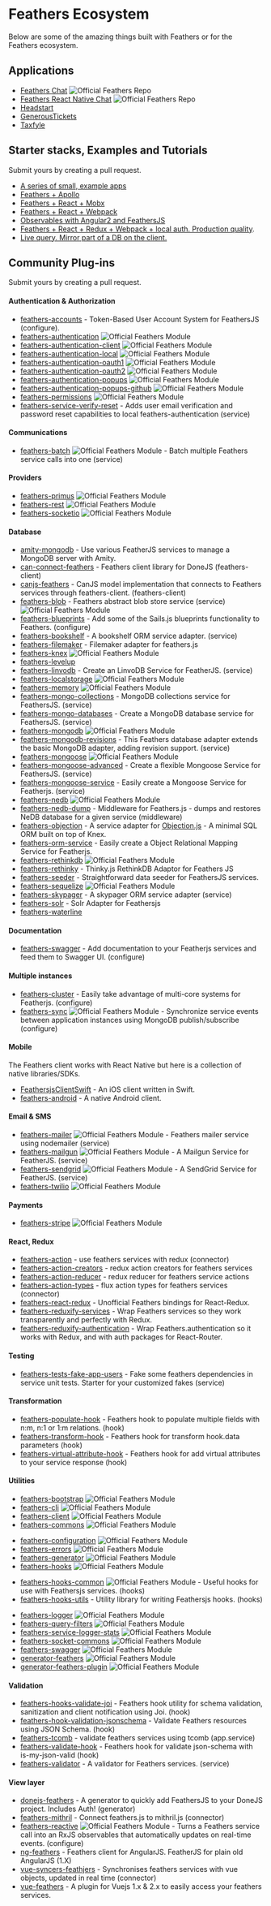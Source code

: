 # Feathers Ecosystem

Below are some of the amazing things built with Feathers or for the Feathers ecosystem.

## Applications

- [Feathers Chat](https://github.com/feathersjs/feathers-chat) ![Official Feathers Repo](/img/tiny-feathers-logo.png) 
- [Feathers React Native Chat](https://github.com/feathersjs/feathers-react-native-chat) ![Official Feathers Repo](/img/tiny-feathers-logo.png) 
- [Headstart](http://www.headstartapp.com)
- [GenerousTickets](https://generoustickets.com)
- [Taxfyle](https://www.taxfyle.com)

## Starter stacks, Examples and Tutorials

Submit yours by creating a pull request.

- [A series of small, example apps](https://github.com/feathersjs/feathers-demos)
- [Feathers + Apollo](https://github.com/swarthout/feathers-apollo)
- [Feathers + React + Mobx](https://github.com/foxhound87/rfx-stack)
- [Feathers + React + Webpack](https://github.com/sscaff1/feathers-webpack-react)
- [Observables with Angular2 and FeathersJS](https://berndsgn.ch/angular2-and-feathersjs)
- [Feathers + React + Redux + Webpack + local auth. Production quality](https://github.com/eddyystop/feathers-starter-react-redux-login-roles).
- [Live query. Mirror part of a DB on the client.](https://github.com/eddyystop/feathers-live-query)

## Community Plug-ins

Submit yours by creating a pull request.

#### Authentication & Authorization

- [feathers-accounts](https://www.npmjs.com/package/feathers-accounts) - Token-Based User Account System for FeathersJS (configure).
- [feathers-authentication](./feathers-authentication.md) ![Official Feathers Module](/img/tiny-feathers-logo.png) 
- [feathers-authentication-client](./feathers-authentication-client.md) ![Official Feathers Module](/img/tiny-feathers-logo.png) 
- [feathers-authentication-local](./feathers-authentication-local.md) ![Official Feathers Module](/img/tiny-feathers-logo.png) 
- [feathers-authentication-oauth1](./feathers-authentication-oauth1.md) ![Official Feathers Module](/img/tiny-feathers-logo.png) 
- [feathers-authentication-oauth2](./feathers-authentication-oauth2.md) ![Official Feathers Module](/img/tiny-feathers-logo.png) 
- [feathers-authentication-popups](./feathers-authentication-popups.md) ![Official Feathers Module](/img/tiny-feathers-logo.png) 
- [feathers-authentication-popups-github](./feathers-authentication-popups-github.md) ![Official Feathers Module](/img/tiny-feathers-logo.png) 
- [feathers-permissions](./feathers-permissions.md) ![Official Feathers Module](/img/tiny-feathers-logo.png) 
- [feathers-service-verify-reset](https://www.npmjs.com/package/feathers-service-verify-reset) - Adds user email verification and password reset capabilities to local feathers-authentication (service)

#### Communications

- [feathers-batch](https://www.npmjs.com/package/feathers-batch) ![Official Feathers Module](/img/tiny-feathers-logo.png) - Batch multiple Feathers service calls into one (service) 

#### Providers

- [feathers-primus](./feathers-primus.md) ![Official Feathers Module](/img/tiny-feathers-logo.png) 
- [feathers-rest](./feathers-rest.md) ![Official Feathers Module](/img/tiny-feathers-logo.png) 
- [feathers-socketio](./feathers-socketio.md) ![Official Feathers Module](/img/tiny-feathers-logo.png) 

#### Database

- [amity-mongodb](https://www.npmjs.com/package/amity-mongodb) - Use various FeatherJS services to manage a MongoDB server with Amity.
- [can-connect-feathers](https://www.npmjs.com/package/can-connect-feathers) - Feathers client library for DoneJS (feathers-client)
- [canjs-feathers](https://www.npmjs.com/package/canjs-feathers) - CanJS model implementation that connects to Feathers services through feathers-client. (feathers-client)
- [feathers-blob](https://www.npmjs.com/package/feathers-blob) - Feathers abstract blob store service (service) ![Official Feathers Module](/img/tiny-feathers-logo.png) 
- [feathers-blueprints](https://www.npmjs.com/package/feathers-blueprints) - Add some of the Sails.js blueprints functionality to Feathers. (configure)
- [feathers-bookshelf](https://www.npmjs.com/package/feathers-bookshelf) - A bookshelf ORM service adapter.  (service)
- [feathers-filemaker](https://www.npmjs.com/package/feathers-filemaker) - Filemaker adapter for feathers.js
- [feathers-knex](./feathers-knex.md) ![Official Feathers Module](/img/tiny-feathers-logo.png) 
- [feathers-levelup](./feathers-levelup.md)
- [feathers-linvodb](https://www.npmjs.com/package/feathers-linvodb) - Create an LinvoDB Service for FeatherJS. (service)
- [feathers-localstorage](./feathers-localstorage.md) ![Official Feathers Module](/img/tiny-feathers-logo.png) 
- [feathers-memory](./feathers-memory.md) ![Official Feathers Module](/img/tiny-feathers-logo.png) 
- [feathers-mongo-collections](https://www.npmjs.com/package/feathers-mongo-collections) - MongoDB collections service for FeathersJS. (service)
- [feathers-mongo-databases](https://www.npmjs.com/package/feathers-mongo-databases) - Create a MongoDB database service for FeathersJS. (service)
- [feathers-mongodb](./feathers-mongodb.md) ![Official Feathers Module](/img/tiny-feathers-logo.png) 
- [feathers-mongodb-revisions](https://www.npmjs.com/package/feathers-mongodb-revisions) - This Feathers database adapter extends the basic MongoDB adapter, adding revision support. (service)
- [feathers-mongoose](./feathers-mongoose.md) ![Official Feathers Module](/img/tiny-feathers-logo.png) 
- [feathers-mongoose-advanced](https://www.npmjs.com/package/feathers-mongoose-advanced) - Create a flexible Mongoose Service for FeathersJS. (service)
- [feathers-mongoose-service](https://www.npmjs.com/package/feathers-mongoose-service) - Easily create a Mongoose Service for Featherjs. (service)
- [feathers-nedb](./feathers-nedb.md) ![Official Feathers Module](/img/tiny-feathers-logo.png) 
- [feathers-nedb-dump](https://www.npmjs.com/package/feathers-nedb-dump) - Middleware for Feathers.js - dumps and restores NeDB database for a given service (middleware)
- [feathers-objection](https://github.com/mcchrish/feathers-objection) - A service adapter for [Objection.js](http://vincit.github.io/objection.js.md) - A minimal SQL ORM built on top of Knex.
- [feathers-orm-service](https://www.npmjs.com/package/feathers-orm-service) - Easily create a Object Relational Mapping Service for Featherjs.
- [feathers-rethinkdb](./feathers-rethinkdb.md) ![Official Feathers Module](/img/tiny-feathers-logo.png) 
- [feathers-rethinky](https://www.npmjs.com/package/feathers-rethinky) - Thinky.js RethinkDB Adaptor for Feathers JS
- [feathers-seeder](https://www.npmjs.com/package/feathers-seeder) - Straightforward data seeder for FeathersJS services.
- [feathers-sequelize](./feathers-sequelize.md) ![Official Feathers Module](/img/tiny-feathers-logo.png) 
- [feathers-skypager](https://www.npmjs.com/package/feathers-skypager) - A skypager ORM service adapter (service)
- [feathers-solr](https://www.npmjs.com/package/feathers-solr) - Solr Adapter for Feathersjs
- [feathers-waterline](./feathers-waterline.md)

#### Documentation

- [feathers-swagger](https://www.npmjs.com/package/feathers-swagger) - Add documentation to your Featherjs services and feed them to Swagger UI. (configure)

#### Multiple instances

- [feathers-cluster](https://www.npmjs.com/package/feathers-cluster) - Easily take advantage of multi-core systems for Featherjs. (configure)
- [feathers-sync](https://www.npmjs.com/package/feathers-sync) ![Official Feathers Module](/img/tiny-feathers-logo.png)  - Synchronize service events between application instances using MongoDB publish/subscribe (configure)

#### Mobile

The Feathers client works with React Native but here is a collection of native libraries/SDKs.

- [FeathersjsClientSwift](https://github.com/truebucha/FeathersjsClientSwift) - An iOS client written in Swift.
- [feathers-android](https://github.com/feathersjs/feathers-android) - A native Android client.

#### Email & SMS

- [feathers-mailer](https://www.npmjs.com/package/feathers-mailer) ![Official Feathers Module](/img/tiny-feathers-logo.png) - Feathers mailer service using nodemailer (service) 
- [feathers-mailgun](https://www.npmjs.com/package/feathers-mailgun) ![Official Feathers Module](/img/tiny-feathers-logo.png) - A Mailgun Service for FeatherJS. (service) 
- [feathers-sendgrid](https://www.npmjs.com/package/feathers-sendgrid) ![Official Feathers Module](/img/tiny-feathers-logo.png) - A SendGrid Service for FeatherJS. (service) 
- [feathers-twilio](./feathers-twilio.md) ![Official Feathers Module](/img/tiny-feathers-logo.png) 

#### Payments

- [feathers-stripe](./feathers-stripe.md) ![Official Feathers Module](/img/tiny-feathers-logo.png) 

#### React, Redux

- [feathers-action](https://www.npmjs.com/package/feathers-action) - use feathers services with redux (connector)
- [feathers-action-creators](https://www.npmjs.com/package/feathers-action-creators) - redux action creators for feathers services
- [feathers-action-reducer](https://www.npmjs.com/package/feathers-action-reducer) - redux reducer for feathers service actions
- [feathers-action-types](https://www.npmjs.com/package/feathers-action-types) - flux action types for feathers services (connector)
- [feathers-react-redux](https://www.npmjs.com/package/feathers-react-redux) - Unofficial Feathers bindings for React-Redux.
- [feathers-reduxify-services](https://github.com/eddyystop/feathers-reduxify-services) - Wrap Feathers services so they work transparently and perfectly with Redux.
- [feathers-reduxify-authentication](https://github.com/eddyystop/feathers-reduxify-authentication) - Wrap Feathers.authentication so it works with Redux, and with auth packages for React-Router. 

#### Testing

- [feathers-tests-fake-app-users](https://www.npmjs.com/package/feathers-tests-fake-app-users) - Fake some feathers dependencies in service unit tests. Starter for your customized fakes (service)

#### Transformation

- [feathers-populate-hook](https://www.npmjs.com/package/feathers-populate-hook) - Feathers hook to populate multiple fields with n:m, n:1 or 1:m relations. (hook)
- [feathers-transform-hook](https://www.npmjs.com/package/feathers-transform-hook) - Feathers hook for transform hook.data parameters (hook)
- [feathers-virtual-attribute-hook](https://www.npmjs.com/package/feathers-virtual-attribute-hook) - Feathers hook for add virtual attributes to your service response (hook)

#### Utilities

- [feathers-bootstrap](./feathers-bootstrap.md) ![Official Feathers Module](/img/tiny-feathers-logo.png) 
- [feathers-cli](./feathers-cli.md) ![Official Feathers Module](/img/tiny-feathers-logo.png) 
- [feathers-client](./feathers-client.md) ![Official Feathers Module](/img/tiny-feathers-logo.png) 
- [feathers-commons](./feathers-commons.md) ![Official Feathers Module](/img/tiny-feathers-logo.png) 
* [feathers-configuration](./feathers-configuration.md) ![Official Feathers Module](/img/tiny-feathers-logo.png) 
* [feathers-errors](./feathers-errors.md) ![Official Feathers Module](/img/tiny-feathers-logo.png) 
* [feathers-generator](./feathers-generator.md) ![Official Feathers Module](/img/tiny-feathers-logo.png) 
* [feathers-hooks](./feathers-hooks.md) ![Official Feathers Module](/img/tiny-feathers-logo.png) 
- [feathers-hooks-common](https://www.npmjs.com/package/feathers-hooks-common) ![Official Feathers Module](/img/tiny-feathers-logo.png) - Useful hooks for use with Feathersjs services. (hooks) 
- [feathers-hooks-utils](https://www.npmjs.com/package/feathers-hooks-utils) - Utility library for writing Feathersjs hooks. (hooks)
* [feathers-logger](./feathers-logger.md) ![Official Feathers Module](/img/tiny-feathers-logo.png) 
* [feathers-query-filters](./feathers-query-filters.md) ![Official Feathers Module](/img/tiny-feathers-logo.png) 
* [feathers-service-logger-stats](./feathers-service-logger-stats.md) ![Official Feathers Module](/img/tiny-feathers-logo.png) 
* [feathers-socket-commons](./feathers-socket-commons.md) ![Official Feathers Module](/img/tiny-feathers-logo.png) 
* [feathers-swagger](./feathers-swagger.md) ![Official Feathers Module](/img/tiny-feathers-logo.png) 
* [generator-feathers](./generator-feathers.md) ![Official Feathers Module](/img/tiny-feathers-logo.png) 
* [generator-feathers-plugin](./generator-feathers-plugin.md) ![Official Feathers Module](/img/tiny-feathers-logo.png) 

#### Validation

- [feathers-hooks-validate-joi](https://www.npmjs.com/package/feathers-hooks-validate-joi) - Feathers hook utility for schema validation, sanitization and client notification using Joi. (hook)
- [feathers-hook-validation-jsonschema](https://www.npmjs.com/package/feathers-hook-validation-jsonschema) - Validate Feathers resources using JSON Schema. (hook)
- [feathers-tcomb](https://www.npmjs.com/package/feathers-tcomb) - validate feathers services using tcomb (app.service)
- [feathers-validate-hook](https://www.npmjs.com/package/feathers-validate-hook) - Feathers hook for validate json-schema with is-my-json-valid (hook)
- [feathers-validator](https://www.npmjs.com/package/feathers-validator) - A validator for Feathers services. (service)

#### View layer

- [donejs-feathers](https://www.npmjs.com/package/donejs-feathers) - A generator to quickly add FeathersJS to your DoneJS project. Includes Auth! (generator)
- [feathers-mithril](https://www.npmjs.com/package/feathers-mithril) - Connect feathers.js to mithril.js (connector)
- [feathers-reactive](https://www.npmjs.com/package/feathers-reactive) ![Official Feathers Module](/img/tiny-feathers-logo.png) - Turns a Feathers service call into an RxJS observables that automatically updates on real-time events. (configure)
- [ng-feathers](https://www.npmjs.com/package/ng-feathers) - Feathers client for AngularJS. FeatherJS for plain old AngularJS (1.X)
- [vue-syncers-feathjers](https://www.npmjs.com/package/vue-syncers-feathers) - Synchronises feathers services with vue objects, updated in real time (connector)
- [vue-feathers](https://github.com/sunabozu/vue-feathers) - A plugin for Vuejs 1.x & 2.x to easily access your feathers services.
